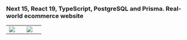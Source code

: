 ### Next 15, React 19, TypeScript, PostgreSQL and Prisma. Real-world ecommerce website

<table>
  <tr>
    <td><img src="https://github.com/user-attachments/assets/4abdc272-872f-4685-9e54-4cef325c63ce"><td>
    <td><img src="https://github.com/user-attachments/assets/5f5e2885-1e8b-4732-85fc-e140abc2cfcb"><td>  
  </tr>
</table>